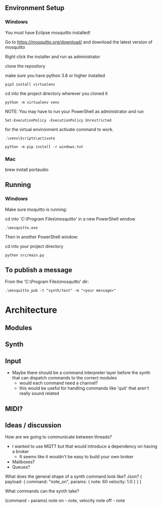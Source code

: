 ## Environment Setup

### Windows

You must have Eclipse mosquitto installed!

Go to https://mosquitto.org/download/ and download the latest version of mosquitto

Right click the installer and run as administrator

clone the repository

make sure you have python 3.8 or higher installed

```pip3 install virtualenv```

cd into the project directory wherever you cloned it

```python -m virtualenv venv```

NOTE: You may have to run your PowerShell as administrator and run

```Set-ExecutionPolicy -ExecutionPolicy Unrestricted```

for the virtual environment activate command to work.

```.\venv\Scripts\activate```

```python -m pip install -r windows.txt```

### Mac

brew install portaudio


## Running

### Windows

Make sure moquitto is running:

cd into 'C:\Program Files\mosquitto' in a new PowerShell window

```.\mosquitto.exe```

Then in another PowerShell window:

cd into your project directory

```python src/main.py```

To publish a message
---

From the 'C:\Program Files\mosquitto' dir:

```.\mosquitto_pub -t "synth/test" -m "<your message>"```

# Architecture

## Modules

Synth
---

Input
---
- Maybe there should be a command interpreter layer before the synth that can dispatch commands to the correct modules
    - would each command need a channel?
    - this would be useful for handling commands like 'quit' that aren't really sound related
    
MIDI?
---


## Ideas / discussion

How are we going to communicate between threads?
- I wanted to use MQTT but that would introduce a dependency on having a broker
    - It seems like it wouldn't be easy to build your own broker
- Mailboxes?
- Queues?

What does the general shape of a synth command look like?
Json?
{
    payload: {
        command:  "note_on",
        params: {
            note: 60
            velocity: 1.0
        }
    }
}

What commands can the synth take?

(command - params)
note on - note, velocity
note off - note

